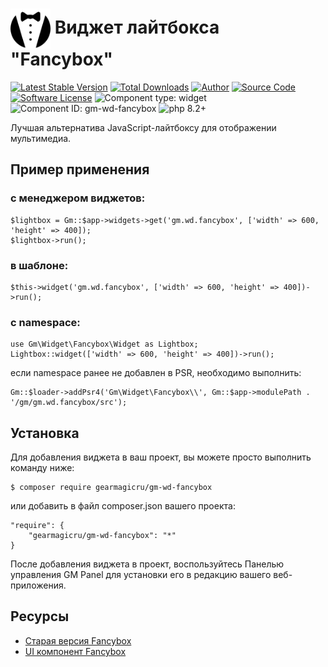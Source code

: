 # <img src="https://raw.githubusercontent.com/gearmagicru/gm-wd-fancybox/refs/heads/master/assets/images/icon.svg" width="64px" height="64px" align="absmiddle"> Виджет лайтбокса "Fancybox"

[![Latest Stable Version](https://img.shields.io/packagist/v/gearmagicru/gm-wd-fancybox.svg)](https://packagist.org/packages/gearmagicru/gm-wd-fancybox)
[![Total Downloads](https://img.shields.io/packagist/dt/gearmagicru/gm-wd-fancybox.svg)](https://packagist.org/packages/gearmagicru/gm-wd-fancybox)
[![Author](https://img.shields.io/badge/author-anton.tivonenko@gmail.com-blue.svg)](mailto:anton.tivonenko@gmail)
[![Source Code](https://img.shields.io/badge/source-gearmagicru/gm-wd-fancybox-blue.svg)](https://github.com/gearmagicru/gm-wd-fancybox)
[![Software License](https://img.shields.io/badge/license-MIT-brightgreen.svg)](https://github.com/gearmagicru/gm-wd-fancybox/blob/master/LICENSE)
![Component type: widget](https://img.shields.io/badge/component%20type-widget-green.svg)
![Component ID: gm-wd-fancybox](https://img.shields.io/badge/component%20id-gm-wd-fancybox-green.svg)
![php 8.2+](https://img.shields.io/badge/php-min%208.2-red.svg)

Лучшая альтернатива JavaScript-лайтбоксу для отображении мультимедиа.

## Пример применения
### с менеджером виджетов:
```
$lightbox = Gm::$app->widgets->get('gm.wd.fancybox', ['width' => 600, 'height' => 400]);
$lightbox->run();
```
### в шаблоне:
```
$this->widget('gm.wd.fancybox', ['width' => 600, 'height' => 400])->run();
```
### с namespace:
```
use Gm\Widget\Fancybox\Widget as Lightbox;
Lightbox::widget(['width' => 600, 'height' => 400])->run();
```
если namespace ранее не добавлен в PSR, необходимо выполнить:
```
Gm::$loader->addPsr4('Gm\Widget\Fancybox\\', Gm::$app->modulePath . '/gm/gm.wd.fancybox/src');
```

## Установка

Для добавления виджета в ваш проект, вы можете просто выполнить команду ниже:

```
$ composer require gearmagicru/gm-wd-fancybox
```

или добавить в файл composer.json вашего проекта:
```
"require": {
    "gearmagicru/gm-wd-fancybox": "*"
}
```

После добавления виджета в проект, воспользуйтесь Панелью управления GM Panel для установки его в редакцию вашего веб-приложения.

## Ресурсы
- [Старая версия Fancybox](http://fancybox.net/)
- [UI компонент Fancybox](https://fancyapps.com/fancybox/)